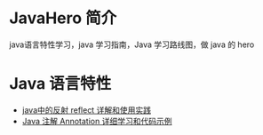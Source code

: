 # JavaHero 简介
java语言特性学习，java 学习指南，Java 学习路线图，做 java 的 hero

# Java 语言特性

- [java中的反射 reflect 详解和使用实践](./java-reflect.md)
- [Java 注解 Annotation 详细学习和代码示例](./java-annotation.md)
